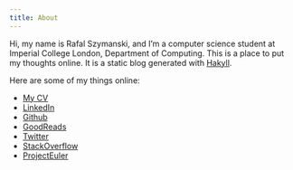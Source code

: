 ```yaml
---
title: About
---
```


Hi, my name is Rafal Szymanski, and I’m a computer science student at Imperial College London, Department of Computing. This is a place to put my thoughts online. It is a static blog generated with [Hakyll][hakyll].

Here are some of my things online:

* [My CV](/stuff/cv_rafal_szymanski.pdf)
* [LinkedIn](http://uk.linkedin.com/in/szymanskirafal)
* [Github](http://github.com/radicality)
* [GoodReads](http://www.goodreads.com/user/show/6752954-rafal-szymanski)
* [Twitter](http://twitter.com/rafalszymanski)
* [StackOverflow](http://stackoverflow.com/users/856079/rafal-szymanski)
* [ProjectEuler](http://projecteuler.net/profile/radicality.png)


[hakyll]: http://jaspervdj.be/hakyll/ "Hakyll"
